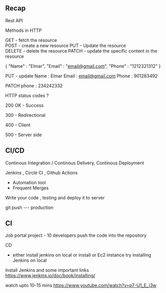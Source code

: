 ## Recap 

Rest API 

Methods in HTTP 

GET   - fetch the resource       
POST  - create a new resource 
PUT   - Update the resource   
DELETE - delete the resource 
PATCH   - update the specific content in the resource 


{
"Name" :  "Elmar",
"Email" : "email@gmail.com",
"Phone" : "1212321312"
}

PUT - update
Name :  Elmar
Email : email@gmail.com
Phone : 901283492


PATCH 
phone : 234242332




HTTP status codes ? 

200 OK - Success 

300 - Redirectional

400 - Client 

500 - Server side 



## CI/CD 

Continous Integration / Continous Delivery, Continous Deployment 

Jenkins , Circle CI , Github Actions 

- Automation tool 
- Frequent Merges 



Write your code , testing and deploy it to server 

git push --- production 


## CI

Job portal project - 10 developers 
push the code into the repository 


CD 


- either install jenkins on local or install or Ec2 instance 
try installing Jenkins on local 




Install Jenkins and some important links
https://www.jenkins.io/doc/book/installing/

watch upto 10-15 mins
https://www.youtube.com/watch?v=p7-U1_E_j3w

























